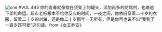 ![one](http://image.wufazhuce.com/FtZiDl9HMA7K2afLzhHkNUW7oRoO)
#VOL.443
你的青春就像摆在货架上的罐头，添加再多的防腐剂，也难逃下架的命运。超市老板根本不给你反应的时间，一夜之间，你依旧穿着二十岁的衣服，留着二十岁的刘海，还是像二十岁那年一无所有，但是你再也说不出“我到了一百岁还可爱”这句话。from《女王乔安》